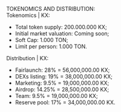 TOKENOMICS AND DISTRIBUTION:<br>
Tokenomics | KX:
- Total token supply: 200.000.000 KX;
- Initial market valuation: Coming soon;
- Soft Cap: 1.000 TON;
- Limit per person: 1.000 TON.

Distribution | KX:
- Fairlaunch: 28% = 56,000,000.00 KX;
- DEXs listing: 19% = 38,000,000.00 KX;
- Marketing: 9.5% = 19,000,000.00 KX;
- Airdrop: 14.25% = 28,500,000.00 KX;
- Team: 9.5% = 19,000,000.00 KX;
- Reserve pool: 17% = 34,000,000.00 KX.
